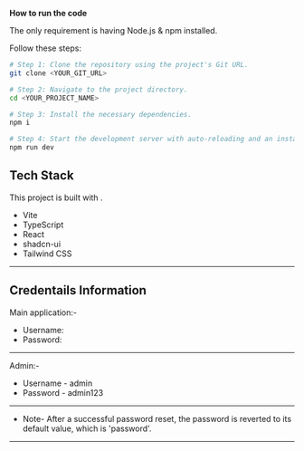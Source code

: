 **How to run the code**

The only requirement is having Node.js & npm installed.

Follow these steps:

```sh
# Step 1: Clone the repository using the project's Git URL.
git clone <YOUR_GIT_URL>

# Step 2: Navigate to the project directory.
cd <YOUR_PROJECT_NAME>

# Step 3: Install the necessary dependencies.
npm i

# Step 4: Start the development server with auto-reloading and an instant preview.
npm run dev
```
## Tech Stack

This project is built with .

- Vite
- TypeScript
- React
- shadcn-ui
- Tailwind CSS
-----------------------------------------
## Credentails Information

Main application:-
- Username: 
- Password: 
-----------------------------------------
Admin:-
- Username - admin
- Password - admin123
-----------------------------------------
- Note-
After a successful password reset, the password is reverted to its default value, which is 'password'.
-----------------------------------------------------------------------------------------------------  
